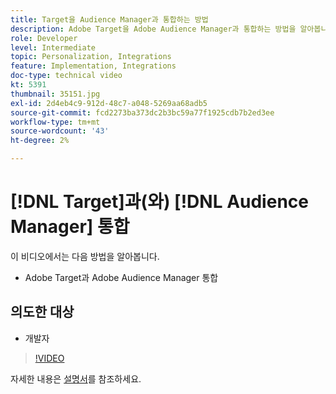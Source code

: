 ```yaml
---
title: Target을 Audience Manager과 통합하는 방법
description: Adobe Target을 Adobe Audience Manager과 통합하는 방법을 알아봅니다.
role: Developer
level: Intermediate
topic: Personalization, Integrations
feature: Implementation, Integrations
doc-type: technical video
kt: 5391
thumbnail: 35151.jpg
exl-id: 2d4eb4c9-912d-48c7-a048-5269aa68adb5
source-git-commit: fcd2273ba373dc2b3bc59a77f1925cdb7b2ed3ee
workflow-type: tm+mt
source-wordcount: '43'
ht-degree: 2%

---
```


# [!DNL Target]과(와) [!DNL Audience Manager] 통합

이 비디오에서는 다음 방법을 알아봅니다.

* Adobe Target과 Adobe Audience Manager 통합

## 의도한 대상

* 개발자

>[!VIDEO](https://video.tv.adobe.com/v/3421746/?quality=12&captions=kor)

자세한 내용은 [설명서](https://experienceleague.adobe.com/docs/audience-manager/user-guide/implementation-integration-guides/integration-other-solutions/aam-target-integration.html?lang=ko)를 참조하세요.
